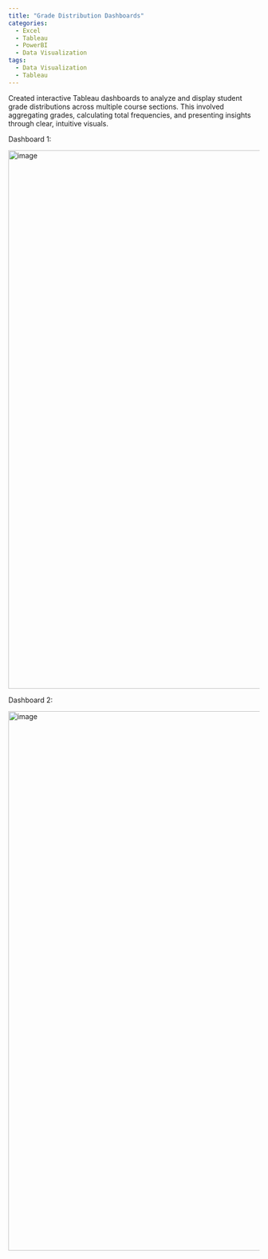 ```yaml
---
title: "Grade Distribution Dashboards"
categories:
  - Excel
  - Tableau
  - PowerBI
  - Data Visualization
tags:
  - Data Visualization
  - Tableau
---
```

Created interactive Tableau dashboards to analyze and display student grade distributions across multiple course sections. This involved aggregating grades, calculating total frequencies, and presenting insights through clear, intuitive visuals.

Dashboard 1:

<img width="1790" height="1077" alt="image" src="https://github.com/user-attachments/assets/d7abbf1f-7296-4f4e-865e-0b66ce524125" />

Dashboard 2:

<img width="1792" height="1079" alt="image" src="https://github.com/user-attachments/assets/bacf3bbc-8122-4455-b90e-fe4cfe726f09" />
